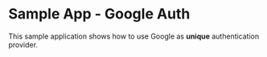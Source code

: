 # Sample App - Google Auth

This sample application shows how to use Google as **unique** authentication provider.